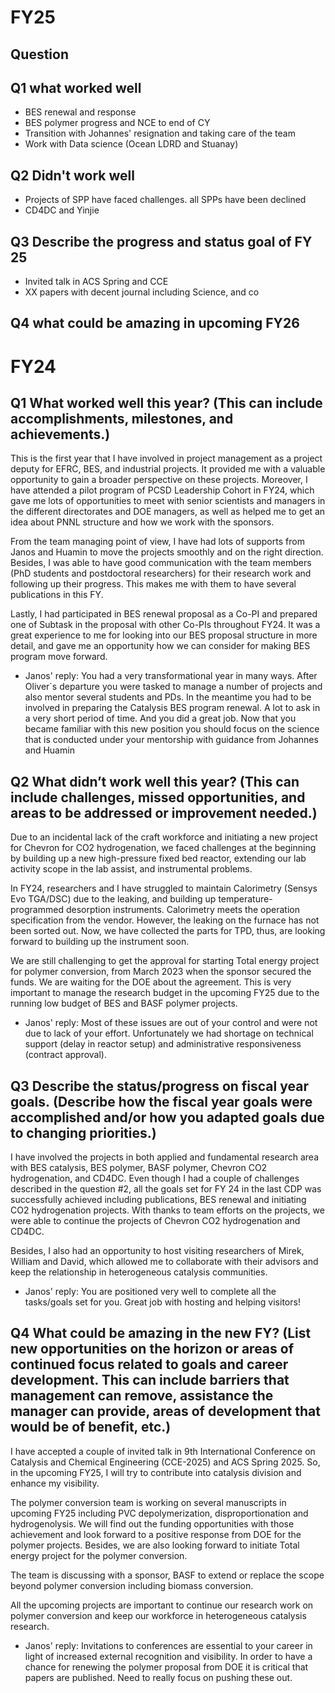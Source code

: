# FY25
## Question
## Q1 what worked well
- BES renewal and response 
- BES polymer progress and NCE to end of CY
- Transition with Johannes' resignation and taking care of the team
- Work with Data science (Ocean LDRD and Stuanay)

## Q2 Didn't work well
- Projects of SPP have faced challenges. all SPPs have been declined
- CD4DC and Yinjie

## Q3 Describe the progress and status goal of FY 25
- Invited talk in ACS Spring and CCE
- XX papers with decent journal including Science, and co

## Q4 what could be amazing in upcoming FY26

# FY24
## Q1 What worked well this year? (This can include accomplishments, milestones, and achievements.)
This is the first year that I have involved in project management as a project deputy for EFRC, BES, and industrial projects. It provided me with a valuable opportunity to gain a broader perspective on these projects. Moreover, I have attended a pilot program of PCSD Leadership Cohort in FY24, which gave me lots of opportunities to meet with senior scientists and managers in the different directorates and DOE managers, as well as helped me to get an idea about PNNL structure and how we work with the sponsors.  
  
From the team managing point of view, I have had lots of supports from Janos and Huamin to move the projects smoothly and on the right direction. Besides, I was able to have good communication with the team members (PhD students and postdoctoral researchers) for their research work and following up their progress. This makes me with them to have several publications in this FY.  
  
Lastly, I had participated in BES renewal proposal as a Co-PI and prepared one of Subtask in the proposal with other Co-PIs throughout FY24. It was a great experience to me for looking into our BES proposal structure in more detail, and gave me an opportunity how we can consider for making BES program move forward.

- Janos' reply: You had a very transformational year in many ways. After Oliver`s departure you were tasked to manage a number of projects and also mentor several students and PDs. In the meantime you had to be involved in preparing the Catalysis BES program renewal. A lot to ask in a very short period of time. And you did a great job. Now that you became familiar with this new position you should focus on the science that is conducted under your mentorship with guidance from Johannes and Huamin

## Q2 What didn’t work well this year? (This can include challenges, missed opportunities, and areas to be addressed or improvement needed.)
Due to an incidental lack of the craft workforce and initiating a new project for Chevron for CO2 hydrogenation, we faced challenges at the beginning by building up a new high-pressure fixed bed reactor, extending our lab activity scope in the lab assist, and instrumental problems.  
  
In FY24, researchers and I have struggled to maintain Calorimetry (Sensys Evo TGA/DSC) due to the leaking, and building up temperature-programmed desorption instruments. Calorimetry meets the operation specification from the vendor. However, the leaking on the furnace has not been sorted out. Now, we have collected the parts for TPD, thus, are looking forward to building up the instrument soon.  
  
We are still challenging to get the approval for starting Total energy project for polymer conversion, from March 2023 when the sponsor secured the funds. We are waiting for the DOE about the agreement. This is very important to manage the research budget in the upcoming FY25 due to the running low budget of BES and BASF polymer projects.

- Janos' reply: Most of these issues are out of your control and were not due to lack of your effort. Unfortunately we had shortage on technical support (delay in reactor setup) and administrative responsiveness (contract approval).

## Q3 **Describe the status/progress on fiscal year goals.** (Describe how the fiscal year goals were accomplished and/or how you adapted goals due to changing priorities.)
I have involved the projects in both applied and fundamental research area with BES catalysis, BES polymer, BASF polymer, Chevron CO2 hydrogenation, and CD4DC. Even though I had a couple of challenges described in the question #2, all the goals set for FY 24 in the last CDP was successfully achieved including publications, BES renewal and initiating CO2 hydrogenation projects. With thanks to team efforts on the projects, we were able to continue the projects of Chevron CO2 hydrogenation and CD4DC.  
  
Besides, I also had an opportunity to host visiting researchers of Mirek, William and David, which allowed me to collaborate with their advisors and keep the relationship in heterogeneous catalysis communities.

- Janos' reply: You are positioned very well to complete all the tasks/goals set for you. Great job with hosting and helping visitors!

## Q4 **What could be amazing in the new FY?** (List new opportunities on the horizon or areas of continued focus related to goals and career development. This can include barriers that management can remove, assistance the manager can provide, areas of development that would be of benefit, etc.)
I have accepted a couple of invited talk in 9th International Conference on  
Catalysis and Chemical Engineering (CCE-2025) and ACS Spring 2025. So, in the upcoming FY25, I will try to contribute into catalysis division and enhance my visibility.  
  
The polymer conversion team is working on several manuscripts in upcoming FY25 including PVC depolymerization, disproportionation and hydrogenolysis. We will find out the funding opportunities with those achievement and look forward to a positive response from DOE for the polymer projects. Besides, we are also looking forward to initiate Total energy project for the polymer conversion.  
  
The team is discussing with a sponsor, BASF to extend or replace the scope beyond polymer conversion including biomass conversion.  
  
All the upcoming projects are important to continue our research work on polymer conversion and keep our workforce in heterogeneous catalysis research.

- Janos' reply: Invitations to conferences are essential to your career in light of increased external recognition and visibility.  In order to have a chance for renewing the polymer proposal from DOE it is critical that papers are published. Need to really focus on pushing these out.